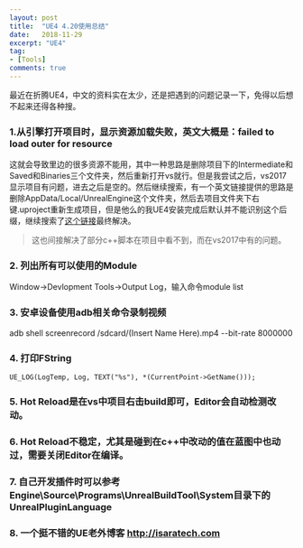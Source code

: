 ```yaml
---
layout: post
title:  "UE4 4.20使用总结"
date:   2018-11-29
excerpt: "UE4"
tag:
- [Tools]
comments: true
---
```


最近在折腾UE4，中文的资料实在太少，还是把遇到的问题记录一下，免得以后想不起来还得各种搜。  

### 1.从引擎打开项目时，显示资源加载失败，英文大概是：failed to load outer for resource  

这就会导致里边的很多资源不能用，其中一种思路是删除项目下的Intermediate和Saved和Binaries三个文件夹，然后重新打开vs就行。但是我尝试之后，vs2017显示项目有问题，进去之后是空的。然后继续搜索，有一个英文链接提供的思路是删除AppData/Local/UnrealEngine这个文件夹，然后去项目文件夹下右键.uproject重新生成项目，但是他么的我UE4安装完成后默认并不能识别这个后缀，继续搜索了[这个链接][1]最终解决。  

> 这也间接解决了部分c++脚本在项目中看不到，而在vs2017中有的问题。  

### 2. 列出所有可以使用的Module  

Window->Devlopment Tools->Output Log，输入命令module list  

### 3. 安卓设备使用adb相关命令录制视频  

adb shell screenrecord /sdcard/(Insert Name Here).mp4 --bit-rate 8000000  

### 4. 打印FString  
```
UE_LOG(LogTemp, Log, TEXT("%s"), *(CurrentPoint->GetName()));  
```

### 5. Hot Reload是在vs中项目右击build即可，Editor会自动检测改动。  

### 6. Hot Reload不稳定，尤其是碰到在c++中改动的值在蓝图中也动过，需要关闭Editor在编译。  

### 7. 自己开发插件时可以参考Engine\Source\Programs\UnrealBuildTool\System目录下的UnrealPluginLanguage  

### 8. 一个挺不错的UE老外博客 http://isaratech.com  

[1]: https://blog.csdn.net/yangxuan0261/article/details/53944964


